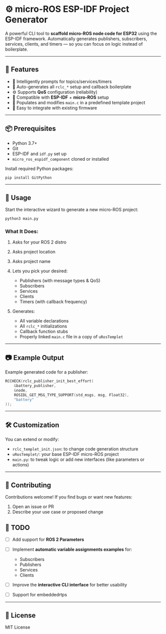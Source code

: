 
# ⚙️ micro-ROS ESP-IDF Project Generator

A powerful CLI tool to **scaffold micro-ROS node code for ESP32** using the ESP-IDF framework. Automatically generates publishers, subscribers, services, clients, and timers — so you can focus on logic instead of boilerplate.

---

## 🚀 Features

* 🧠 Intelligently prompts for topics/services/timers
* 🔄 Auto-generates all `rclc_*` setup and callback boilerplate
* ⚙️ Supports **QoS** configuration (reliability)
* 🧩 Compatible with **ESP-IDF** + **micro-ROS** setup
* 📁 Populates and modifies `main.c` in a predefined template project
* 🧪 Easy to integrate with existing firmware

---

## 📦 Prerequisites

* Python 3.7+
* Git
* ESP-IDF and `idf.py` set up
* `micro_ros_espidf_component` cloned or installed

Install required Python packages:

```bash
pip install GitPython
```

---


## 🧰 Usage

Start the interactive wizard to generate a new micro-ROS project:

```bash
python3 main.py
```

### What It Does:

1. Asks for your ROS 2 distro
2. Asks project location
3. Asks project name
4. Lets you pick your desired:

   * Publishers (with message types & QoS)
   * Subscribers
   * Services
   * Clients
   * Timers (with callback frequency)
5. Generates:

   * All variable declarations
   * All `rclc_*` initializations
   * Callback function stubs
   * Properly linked `main.c` file in a copy of `uRosTemplet`

---

## 📷 Example Output

Example generated code for a publisher:

```c
RCCHECK(rclc_publisher_init_best_effort(
    &battery_publisher,
    &node,
    ROSIDL_GET_MSG_TYPE_SUPPORT(std_msgs, msg, Float32),
    "battery"
));

```

---

## 🛠️ Customization

You can extend or modify:

* `rclc_templet_init.json`: to change code generation structure
* `uRosTemplet/`: your base ESP-IDF micro-ROS project
* `main.py`: to tweak logic or add new interfaces (like parameters or actions)

---

## 🤝 Contributing

Contributions welcome! If you find bugs or want new features:

1. Open an issue or PR
2. Describe your use case or proposed change

## 🧪 TODO

* [ ] Add support for **ROS 2 Parameters**
* [ ] Implement **automatic variable assignments examples** for:

  * Subscribers
  * Publishers
  * Services
  * Clients
* [ ] Improve the **interactive CLI interface** for better usability
* [ ] Support for embeddedrtps


---

## 📝 License

MIT License
